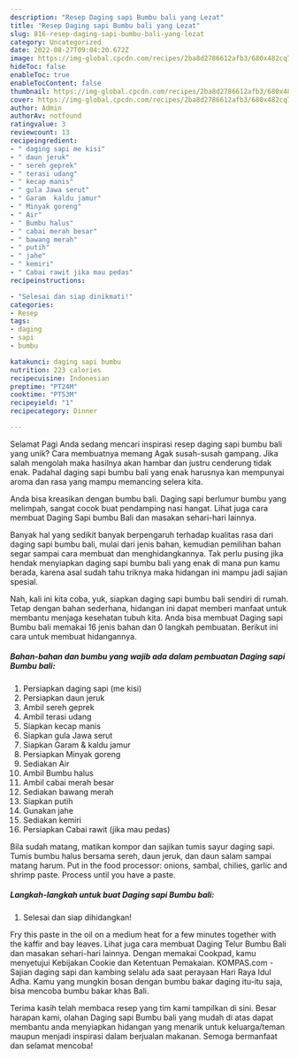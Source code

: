 ```yaml
---
description: "Resep Daging sapi Bumbu bali yang Lezat"
title: "Resep Daging sapi Bumbu bali yang Lezat"
slug: 816-resep-daging-sapi-bumbu-bali-yang-lezat
category: Uncategorized
date: 2022-08-27T09:04:20.672Z
image: https://img-global.cpcdn.com/recipes/2ba8d2786612afb3/680x482cq70/daging-sapi-bumbu-bali-foto-resep-utama.jpg
hideToc: false
enableToc: true
enableTocContent: false
thumbnail: https://img-global.cpcdn.com/recipes/2ba8d2786612afb3/680x482cq70/daging-sapi-bumbu-bali-foto-resep-utama.jpg
cover: https://img-global.cpcdn.com/recipes/2ba8d2786612afb3/680x482cq70/daging-sapi-bumbu-bali-foto-resep-utama.jpg
author: Admin
authorAv: notfound
ratingvalue: 3
reviewcount: 13
recipeingredient:
- " daging sapi me kisi"
- " daun jeruk"
- " sereh geprek"
- " terasi udang"
- " kecap manis"
- " gula Jawa serut"
- " Garam  kaldu jamur"
- " Minyak goreng"
- " Air"
- " Bumbu halus"
- " cabai merah besar"
- " bawang merah"
- " putih"
- " jahe"
- " kemiri"
- " Cabai rawit jika mau pedas"
recipeinstructions:

- "Selesai dan siap dinikmati!"
categories:
- Resep
tags:
- daging
- sapi
- bumbu

katakunci: daging sapi bumbu 
nutrition: 223 calories
recipecuisine: Indonesian
preptime: "PT24M"
cooktime: "PT53M"
recipeyield: "1"
recipecategory: Dinner

---
```



Selamat Pagi Anda sedang mencari inspirasi resep daging sapi bumbu bali yang unik? Cara membuatnya memang Agak susah-susah gampang. Jika salah mengolah maka hasilnya akan hambar dan justru cenderung tidak enak. Padahal daging sapi bumbu bali yang enak harusnya kan mempunyai aroma dan rasa yang mampu memancing selera kita.


Anda bisa kreasikan dengan bumbu bali. Daging sapi berlumur bumbu yang melimpah, sangat cocok buat pendamping nasi hangat. Lihat juga cara membuat Daging Sapi bumbu Bali dan masakan sehari-hari lainnya.

Banyak hal yang sedikit banyak berpengaruh terhadap kualitas rasa dari daging sapi bumbu bali, mulai dari jenis bahan, kemudian pemilihan bahan segar sampai cara membuat dan menghidangkannya. Tak perlu pusing jika hendak menyiapkan daging sapi bumbu bali yang enak di mana pun kamu berada, karena asal sudah tahu triknya maka hidangan ini mampu jadi sajian spesial.


Nah, kali ini kita coba, yuk, siapkan daging sapi bumbu bali sendiri di rumah. Tetap dengan bahan sederhana, hidangan ini dapat memberi manfaat untuk membantu menjaga kesehatan tubuh kita. Anda bisa membuat Daging sapi Bumbu bali memakai 16 jenis bahan dan 0 langkah pembuatan. Berikut ini cara untuk membuat hidangannya.

<!--inarticleads1-->

##### Bahan-bahan dan bumbu yang wajib ada dalam pembuatan Daging sapi Bumbu bali:

1. Persiapkan  daging sapi (me kisi)
1. Persiapkan  daun jeruk
1. Ambil  sereh geprek
1. Ambil  terasi udang
1. Siapkan  kecap manis
1. Siapkan  gula Jawa serut
1. Siapkan  Garam &amp; kaldu jamur
1. Persiapkan  Minyak goreng
1. Sediakan  Air
1. Ambil  Bumbu halus
1. Ambil  cabai merah besar
1. Sediakan  bawang merah
1. Siapkan  putih
1. Gunakan  jahe
1. Sediakan  kemiri
1. Persiapkan  Cabai rawit (jika mau pedas)


Bila sudah matang, matikan kompor dan sajikan tumis sayur daging sapi. Tumis bumbu halus bersama sereh, daun jeruk, dan daun salam sampai matang harum. Put in the food processor: onions, sambal, chilies, garlic and shrimp paste. Process until you have a paste. 

<!--inarticleads2-->

##### Langkah-langkah untuk buat Daging sapi Bumbu bali:


1. Selesai dan siap dihidangkan!

Fry this paste in the oil on a medium heat for a few minutes together with the kaffir and bay leaves. Lihat juga cara membuat Daging Telur Bumbu Bali dan masakan sehari-hari lainnya. Dengan memakai Cookpad, kamu menyetujui Kebijakan Cookie dan Ketentuan Pemakaian. KOMPAS.com - Sajian daging sapi dan kambing selalu ada saat perayaan Hari Raya Idul Adha. Kamu yang mungkin bosan dengan bumbu bakar daging itu-itu saja, bisa mencoba bumbu bakar khas Bali. 

Terima kasih telah membaca resep yang tim kami tampilkan di sini. Besar harapan kami, olahan Daging sapi Bumbu bali yang mudah di atas dapat membantu anda menyiapkan hidangan yang menarik untuk keluarga/teman maupun menjadi inspirasi dalam berjualan makanan. Semoga bermanfaat dan selamat mencoba!
